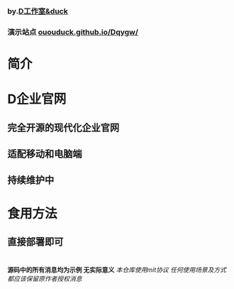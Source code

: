 ### by.[D工作室&duck]
### 演示站点 [ououduck.github.io/Dqygw/]
#
# 简介
# D企业官网
## 完全开源的现代化企业官网
## 适配移动和电脑端
## 持续维护中
#
# 食用方法
## 直接部署即可
#
**源码中的所有消息均为示例 无实际意义**
*本仓库使用mit协议*
*任何使用场景及方式都应该保留原作者授权消息*

[ououduck.github.io/Dqygw/]:https://ououduck.github.io/Dqygw/
[D工作室&duck]:https://www.dduck.fun


